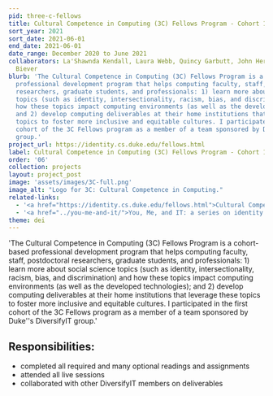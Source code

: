 ```yaml
---
pid: three-c-fellows
title: Cultural Competence in Computing (3C) Fellows Program - Cohort 1
sort_year: 2021
sort_date: 2021-06-01
end_date: 2021-06-01
date_range: December 2020 to June 2021
collaborators: La'Shawnda Kendall, Laura Webb, Quincy Garbutt, John Herr, Richard
  Biever
blurb: 'The Cultural Competence in Computing (3C) Fellows Program is a cohort-based
  professional development program that helps computing faculty, staff, postdoctoral
  researchers, graduate students, and professionals: 1) learn more about social science
  topics (such as identity, intersectionality, racism, bias, and discrimination) and
  how these topics impact computing environments (as well as the developed technologies);
  and 2) develop computing deliverables at their home institutions that leverage these
  topics to foster more inclusive and equitable cultures. I participated in the first
  cohort of the 3C Fellows program as a member of a team sponsored by Duke''s DiversifyIT
  group.'
project_url: https://identity.cs.duke.edu/fellows.html
label: Cultural Competence in Computing (3C) Fellows Program - Cohort 1
order: '06'
collection: projects
layout: project_post
image: 'assets/images/3C-full.png'
image_alt: "Logo for 3C: Cultural Competence in Computing."
related-links:
  - '<a href="https://identity.cs.duke.edu/fellows.html">Cultural Competence in Computing (3C) Fellows Program</a>'
  - '<a href="../you-me-and-it/">You, Me, and IT: a series on identity in IT work</a>'
theme: dei
---
```

'The Cultural Competence in Computing (3C) Fellows Program is a cohort-based
professional development program that helps computing faculty, staff, postdoctoral
researchers, graduate students, and professionals: 1) learn more about social science
topics (such as identity, intersectionality, racism, bias, and discrimination) and
how these topics impact computing environments (as well as the developed technologies);
and 2) develop computing deliverables at their home institutions that leverage these
topics to foster more inclusive and equitable cultures. I participated in the first
cohort of the 3C Fellows program as a member of a team sponsored by Duke''s DiversifyIT
group.'

## Responsibilities: 

* completed all required and many optional readings and assignments
* attended all live sessions
* collaborated with other DiversifyIT members on deliverables